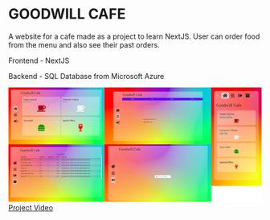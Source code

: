 # GOODWILL CAFE
A website for a cafe made as a project to learn NextJS.
User can order food from the menu and also see their past orders.

Frontend - NextJS

Backend - SQL Database from Microsoft Azure

![Project Pics](image1.png)
[Project Video](https://drive.google.com/file/d/1Ffgh7j0SX6Ojnn8uM1eaxjJNsOcF1Npw/view?usp=sharing)